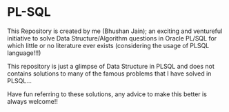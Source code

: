# PL-SQL

This Repository is created by me (Bhushan Jain); an exciting and ventureful initiative to solve Data Structure/Algorithm questions in Oracle PL/SQL for which little or no literature ever exists (considering the usage of PLSQL language!!!)

This repository is just a glimpse of Data Structure in PLSQL and does not contains solutions to many of the famous problems 
that I have solved in PLSQL...


Have fun referring to these solutions, any advice to make this better is always welcome!!


